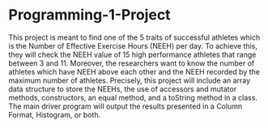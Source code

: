 # Programming-1-Project
This project is meant to find one of the 5 traits of successful athletes which is the Number of Effective Exercise Hours (NEEH) per day. To achieve this, they will check the NEEH value of 15 high performance athletes that range between 3 and 11. Moreover, the researchers want to know the number of athletes which have NEEH above each other and the NEEH recorded by the maximum number of athletes. Precisely, this project will include an array data structure to store the NEEHs, the use of accessors and mutator methods, constructors, an equal method, and a toString method in a class. The main driver program will output the results presented in a Column Format, Histogram, or both.

